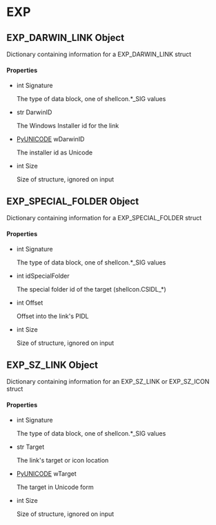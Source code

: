 # EXP


## EXP\_DARWIN\_LINK Object

Dictionary containing information for a EXP\_DARWIN\_LINK struct

#### Properties

  - int Signature

    The type of data block, one of shellcon\.\*\_SIG values

  - str DarwinID

    The Windows Installer id for the link

  - [PyUNICODE](PyUNICODE.md) wDarwinID

    The installer id as Unicode

  - int Size

    Size of structure, ignored on input


## EXP\_SPECIAL\_FOLDER Object

Dictionary containing information for a EXP\_SPECIAL\_FOLDER struct

#### Properties

  - int Signature

    The type of data block, one of shellcon\.\*\_SIG values

  - int idSpecialFolder

    The special folder id of the target \(shellcon\.CSIDL\_\*\)

  - int Offset

    Offset into the link's PIDL

  - int Size

    Size of structure, ignored on input


## EXP\_SZ\_LINK Object

Dictionary containing information for an EXP\_SZ\_LINK or EXP\_SZ\_ICON struct

#### Properties

  - int Signature

    The type of data block, one of shellcon\.\*\_SIG values

  - str Target

    The link's target or icon location

  - [PyUNICODE](PyUNICODE.md) wTarget

    The target in Unicode form

  - int Size

    Size of structure, ignored on input